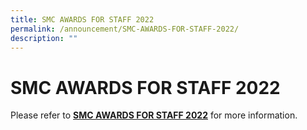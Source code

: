 ```yaml
---
title: SMC AWARDS FOR STAFF 2022
permalink: /announcement/SMC-AWARDS-FOR-STAFF-2022/
description: ""
---
```

# **SMC AWARDS FOR STAFF 2022**

Please refer to [**SMC AWARDS FOR STAFF 2022**](/files/SMC%20AWARDS%20FOR%20STAFF%202022_Nomination%20Forms%20For%20Staff%20by%20Parents_and%20Stakeholders.pdf) for more information.